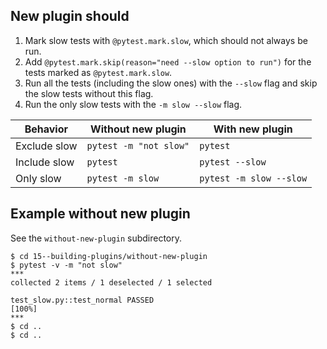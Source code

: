 ## New plugin should

1. Mark slow tests with `@pytest.mark.slow`, which should not always be run.
2. Add `@pytest.mark.skip(reason="need --slow option to run")` for the tests marked as `@pytest.mark.slow`.
3. Run all the tests (including the slow ones) with the `--slow` flag and skip the slow tests without this flag.
4. Run the only slow tests with the `-m slow --slow` flag.

| Behavior     | Without new plugin     | With new plugin         |
|--------------|------------------------|-------------------------|
| Exclude slow | `pytest -m "not slow"` | `pytest`                |
| Include slow | `pytest`               | `pytest --slow`         |
| Only slow    | `pytest -m slow`       | `pytest -m slow --slow` |

## Example without new plugin

See the `without-new-plugin` subdirectory.

```unix
$ cd 15--building-plugins/without-new-plugin
$ pytest -v -m "not slow"
***
collected 2 items / 1 deselected / 1 selected                                                                                                                                                                                  

test_slow.py::test_normal PASSED                                                                                  [100%]
***
$ cd ..
$ cd ..
```